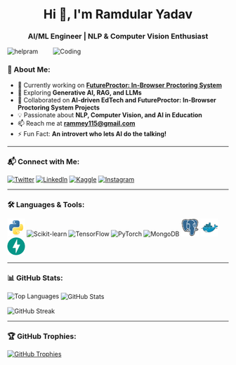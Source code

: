 <h1 align="center">Hi 👋, I'm Ramdular Yadav</h1>
<h3 align="center">AI/ML Engineer | NLP & Computer Vision Enthusiast</h3>

<img align="right" alt="Coding" width="400" src="https://cdn.dribbble.com/users/1162077/screenshots/3848914/programmer.gif">

<p align="left"> <img src="https://komarev.com/ghpvc/?username=helpram&label=Profile%20views&color=0e75b6&style=flat" alt="helpram" /> </p>

### 🚀 About Me:
- 🔭 Currently working on **[FutureProctor: In-Browser Proctoring System](https://github.com/HelpRam/An-Inbrowser-Proctoring-System)**
- 🌱 Exploring **Generative AI, RAG, and LLMs**
- 🤝 Collaborated on **AI-driven EdTech and FutureProctor: In-Browser Proctoring System Projects**
- 💡 Passionate about **NLP, Computer Vision, and AI in Education**
- 📫 Reach me at **rammey115@gmail.com**
- ⚡ Fun Fact: **An introvert who lets AI do the talking!**

---
### 📬 Connect with Me:
<p align="left">
<a href="https://twitter.com/ram103888" target="blank"><img src="https://img.shields.io/twitter/follow/ram103888?logo=twitter&style=for-the-badge" alt="Twitter" /></a>
<a href="https://www.linkedin.com/in/ram-dular-yadav-1611b0228/" target="blank"><img src="https://img.shields.io/badge/LinkedIn-blue?style=for-the-badge&logo=linkedin" alt="LinkedIn" /></a>
<a href="https://kaggle.com/ramdular" target="blank"><img src="https://img.shields.io/badge/Kaggle-blue?style=for-the-badge&logo=kaggle" alt="Kaggle" /></a>
<a href="https://www.instagram.com/ram_11700/" target="blank"><img src="https://img.shields.io/badge/Instagram-%23E4405F.svg?style=for-the-badge&logo=instagram&logoColor=white" alt="Instagram" /></a>
</p>

---
### 🛠️ Languages & Tools:
<p align="left">
  <img src="https://raw.githubusercontent.com/devicons/devicon/master/icons/python/python-original.svg" alt="Python" width="40" height="40"/>
  <img src="https://upload.wikimedia.org/wikipedia/commons/0/05/Scikit_learn_logo_small.svg" alt="Scikit-learn" width="40" height="40"/>
  <img src="https://www.vectorlogo.zone/logos/tensorflow/tensorflow-icon.svg" alt="TensorFlow" width="40" height="40"/>
  <img src="https://www.vectorlogo.zone/logos/pytorch/pytorch-icon.svg" alt="PyTorch" width="40" height="40"/>
  <img src="https://www.vectorlogo.zone/logos/mongodb/mongodb-icon.svg" alt="MongoDB" width="40" height="40"/>
  <img src="https://raw.githubusercontent.com/devicons/devicon/master/icons/postgresql/postgresql-original.svg" alt="PostgreSQL" width="40" height="40"/>
  <img src="https://raw.githubusercontent.com/devicons/devicon/master/icons/docker/docker-original.svg" alt="Docker" width="40" height="40"/>
  <img src="https://raw.githubusercontent.com/devicons/devicon/master/icons/fastapi/fastapi-original.svg" alt="FastAPI" width="40" height="40"/>
</p>

---
### 📊 GitHub Stats:
<p><img align="left" src="https://github-readme-stats.vercel.app/api/top-langs/?username=helpram&layout=compact&theme=radical" alt="Top Languages" /></p>
<p>&nbsp;<img align="center" src="https://github-readme-stats.vercel.app/api?username=helpram&show_icons=true&theme=radical" alt="GitHub Stats" /></p>
<p><img align="center" src="https://github-readme-streak-stats.herokuapp.com/?user=helpram&theme=radical" alt="GitHub Streak" /></p>

---
### 🏆 GitHub Trophies:
<p align="left"> <a href="https://github.com/ryo-ma/github-profile-trophy"><img src="https://github-profile-trophy.vercel.app/?username=helpram&theme=radical" alt="GitHub Trophies" /></a> </p>
